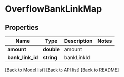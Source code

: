 # OverflowBankLinkMap

## Properties
Name | Type | Description | Notes
------------ | ------------- | ------------- | -------------
**amount** | **double** | amount | 
**bank_link_id** | **string** | bankLinkId | 

[[Back to Model list]](../README.md#documentation-for-models) [[Back to API list]](../README.md#documentation-for-api-endpoints) [[Back to README]](../README.md)



